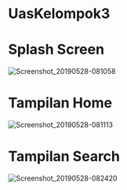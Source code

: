 # UasKelompok3

# Splash Screen
![Screenshot_20190528-081058](https://user-images.githubusercontent.com/42757261/58444202-3f744880-8121-11e9-9859-83ea1c7b12bb.png)


# Tampilan Home
![Screenshot_20190528-081113](https://user-images.githubusercontent.com/42757261/58444302-d50fd800-8121-11e9-8986-9b6a3893e5e0.png)


# Tampilan Search
![Screenshot_20190528-082420](https://user-images.githubusercontent.com/42757261/58444415-58c9c480-8122-11e9-9d0f-6e273f17613b.png)

